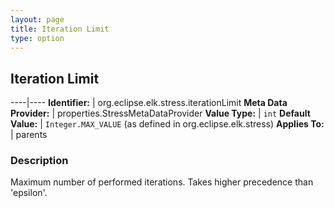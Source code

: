 ```yaml
---
layout: page
title: Iteration Limit
type: option
---
```

## Iteration Limit

----|----
**Identifier:** | org.eclipse.elk.stress.iterationLimit
**Meta Data Provider:** | properties.StressMetaDataProvider
**Value Type:** | `int`
**Default Value:** | `Integer.MAX_VALUE` (as defined in org.eclipse.elk.stress)
**Applies To:** | parents

### Description

Maximum number of performed iterations. Takes higher precedence than 'epsilon'.
